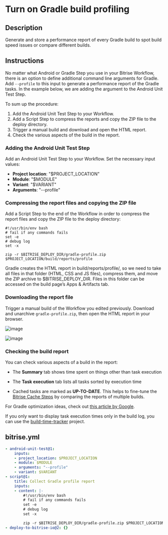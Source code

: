 # Turn on Gradle build profiling

## Description
Generate and store a performance report of every Gradle build to spot build speed issues or compare different builds.

## Instructions

No matter what Android or Gradle Step you use in your Bitrise Workflow, there is an option to define additional command line arguments for Gradle. Add `--profile` to this input to generate a performance report of the Gradle tasks. In the example below, we are adding the argument to the Android Unit Test Step.

To sum up the procedure:
1. Add the Android Unit Test Step to your Workflow.
2. Add a Script Step to compress the reports and copy the ZIP file to the deploy directory. 
3. Trigger a manual build and download and open the HTML report.
4. Check the various aspects of the build in the report. 

### Adding the Android Unit Test Step

Add an Android Unit Test Step to your Workflow. Set the necessary input values:

- **Project location**: "$PROJECT_LOCATION"
- **Module**: "$MODULE"
- **Variant**: "$VARIANT"
- **Arguments**: "--profile"

### Compressing the report files and copying the ZIP file

Add a Script Step to the end of the Workflow in order to compress the report files and copy the ZIP file to the deploy directory:

```
#!/usr/bin/env bash
# fail if any commands fails
set -e
# debug log
set -x

zip -r $BITRISE_DEPLOY_DIR/gradle-profile.zip $PROJECT_LOCATION/build/reports/profile
```
Gradle creates the HTML report in build/reports/profile/, so we need to take all files in that folder (HTML, CSS and JS files), compress them, and move the ZIP archive to $BITRISE_DEPLOY_DIR. Files in this folder can be accessed on the build page’s Apps & Artifacts tab.

### Downloading the report file

Trigger a manual build of the Workflow you edited previously. Download and unarchive `gradle-profile.zip`, then open the HTML report in your browser.

![image](https://user-images.githubusercontent.com/5689177/149338897-3ab06e6a-9b58-465f-95fc-45235afff259.png)

![image](https://user-images.githubusercontent.com/5689177/149339159-0ad35634-518e-464c-a460-2c7c636cae4a.png)



### Checking the build report

You can check various aspects of a build in the report:

- The **Summary** tab shows time spent on things other than task execution

- The **Task execution** tab lists all tasks sorted by execution time

- Cached tasks are marked as **UP-TO-DATE**. This helps to fine-tune the [Bitrise Cache Steps](https://devcenter.bitrise.io/builds/caching/about-caching-index/) by comparing the reports of multiple builds.

For Gradle optimization ideas, check out [this article by Google](https://developer.android.com/studio/build/profile-your-build#using-the-gradle---profile-option).

If you only want to display task execution times only in the build log, you can use the [build-time-tracker](https://github.com/asarkar/build-time-tracker) project.

## bitrise.yml

```yaml
- android-unit-test@1:
    inputs:
    - project_location: $PROJECT_LOCATION
    - module: $MODULE
    - arguments: "--profile"
    - variant: $VARIANT
- script@1:
    title: Collect Gradle profile report
    inputs:
    - content: |-
        #!/usr/bin/env bash
        # fail if any commands fails
        set -e
        # debug log
        set -x

        zip -r $BITRISE_DEPLOY_DIR/gradle-profile.zip $PROJECT_LOCATION/build/reports/profile
- deploy-to-bitrise-io@2: {}
```

